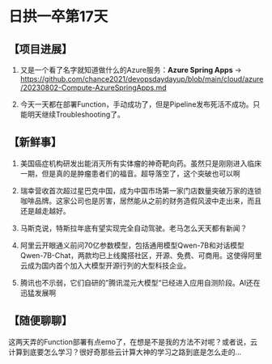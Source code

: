 # 日拱一卒第17天

## 【项目进展】

1. 又是一个看了名字就知道做什么的Azure服务：**Azure Spring Apps** -> https://github.com/chance2021/devopsdaydayup/blob/main/cloud/azure/20230802-Compute-AzureSpringApps.md

2. 今天一天都在部署Function，手动成功了，但是Pipeline发布死活不成功。只能明天继续Troubleshooting了。
  

## 【新鲜事】

1. 美国癌症机构研发出能消灭所有实体瘤的神奇靶向药。虽然只是刚刚进入临床一期，但是真的是肿瘤患者们的福音。超导落空了，这个突破也可以啊

2. 瑞幸营收首次超过星巴克中国，成为中国市场第一家门店数量突破万家的连锁咖啡品牌。这家公司也是厉害，居然能从之前的财务造假风波中走出来，而且还是越走越好。

3. 马斯克说，特斯拉年底有望实现完全自动驾驶。老马怎么天天都有新闻？

4. 阿里云开眼通义前问70亿参数模型，包括通用模型Qwen-7B和对话模型Qwen-7B-Chat，两款均已上线魔搭社区，开源、免费、可商用。这使得阿里云成为国内首个加入大模型开源行列的大型科技企业。

5. 腾讯也不示弱，它们自研的”腾讯混元大模型“已经进入应用自测阶段。AI还在迅猛发展啊


## 【随便聊聊】
这两天弄的Function部署有点emo了，在想是不是我的方法不对呢？或者说，云计算到底要怎么学习？很好奇那些云计算大神的学习之路到底是怎么走的...